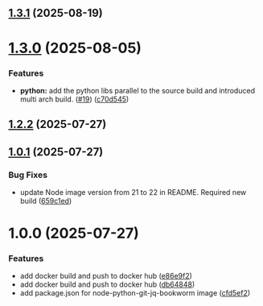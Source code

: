 ## [1.3.1](https://github.com/macstab/nodejs-git-jq-python-tools/compare/1.3.0...1.3.1) (2025-08-19)

# [1.3.0](https://github.com/macstab/nodejs-git-jq-python-tools/compare/1.2.2...1.3.0) (2025-08-05)


### Features

* **python:** add the python libs parallel to the source build and introduced multi arch build. ([#19](https://github.com/macstab/nodejs-git-jq-python-tools/issues/19)) ([c70d545](https://github.com/macstab/nodejs-git-jq-python-tools/commit/c70d545ab3b80a4de39763dfac8c8e2582df3ce3))

## [1.2.2](https://github.com/macstab/nodejs-git-jq-python-tools/compare/1.2.1...1.2.2) (2025-07-27)

## [1.0.1](https://github.com/macstab/nodejs-git-jq-python-tools/compare/1.0.0...1.0.1) (2025-07-27)


### Bug Fixes

* update Node image version from 21 to 22 in README. Required new build ([659c1ed](https://github.com/macstab/nodejs-git-jq-python-tools/commit/659c1edbea87e216af17551ade7f34167e33de8c))

# 1.0.0 (2025-07-27)


### Features

* add docker build and push to docker hub ([e86e9f2](https://github.com/macstab/nodejs-git-jq-python-tools/commit/e86e9f21376a9aad1ce648caed19a6260d0ec74c))
* add docker build and push to docker hub ([db64848](https://github.com/macstab/nodejs-git-jq-python-tools/commit/db648487c01cdc344137c1451aaa44cb7ee4158a))
* add package.json for node-python-git-jq-bookworm image ([cfd5ef2](https://github.com/macstab/nodejs-git-jq-python-tools/commit/cfd5ef29350522a037a397b45e40617af37fa5dd))
